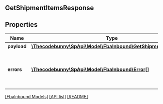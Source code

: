 ## GetShipmentItemsResponse

## Properties

Name | Type | Description | Notes
------------ | ------------- | ------------- | -------------
**payload** | [**\Thecodebunny\SpApi\Model\FbaInbound\GetShipmentItemsResult**](GetShipmentItemsResult.md) |  | [optional]
**errors** | [**\Thecodebunny\SpApi\Model\FbaInbound\Error[]**](Error.md) | A list of error responses returned when a request is unsuccessful. | [optional]

[[FbaInbound Models]](../) [[API list]](../../Api) [[README]](../../../README.md)
